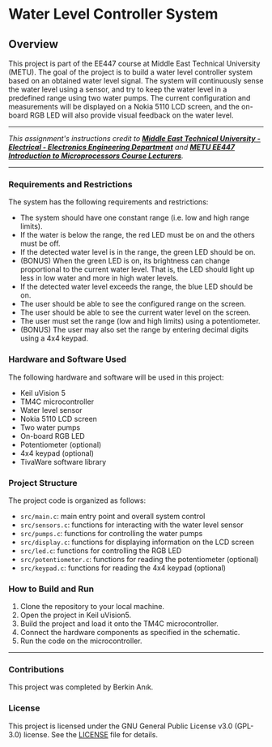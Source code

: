 # Water Level Controller System

## Overview

This project is part of the EE447 course at Middle East Technical University (METU). The goal of the project is to build a water level controller system based on an obtained water level signal. The system will continuously sense the water level using a sensor, and try to keep the water level in a predefined range using two water pumps. The current configuration and measurements will be displayed on a Nokia 5110 LCD screen, and the on-board RGB LED will also provide visual feedback on the water level.

---

_This assignment's instructions credit to [**Middle East Technical University - Electrical - Electronics Engineering Department**](https://eee.metu.edu.tr/) and [**METU EE447 Introduction to Microprocessors Course Lecturers**](https://catalog.metu.edu.tr/course.php?course_code=5670447)._

---

### Requirements and Restrictions

The system has the following requirements and restrictions:

- The system should have one constant range (i.e. low and high range limits).
- If the water is below the range, the red LED must be on and the others must be off.
- If the detected water level is in the range, the green LED should be on.
- (BONUS) When the green LED is on, its brightness can change proportional to the current water level. That is, the LED should light up less in low water and more in high water levels.
- If the detected water level exceeds the range, the blue LED should be on.
- The user should be able to see the configured range on the screen.
- The user should be able to see the current water level on the screen.
- The user must set the range (low and high limits) using a potentiometer.
- (BONUS) The user may also set the range by entering decimal digits using a 4x4 keypad.

### Hardware and Software Used

The following hardware and software will be used in this project:

- Keil uVision 5
- TM4C microcontroller
- Water level sensor
- Nokia 5110 LCD screen
- Two water pumps
- On-board RGB LED
- Potentiometer (optional)
- 4x4 keypad (optional)
- TivaWare software library

### Project Structure

The project code is organized as follows:

- `src/main.c`: main entry point and overall system control
- `src/sensors.c`: functions for interacting with the water level sensor
- `src/pumps.c`: functions for controlling the water pumps
- `src/display.c`: functions for displaying information on the LCD screen
- `src/led.c`: functions for controlling the RGB LED
- `src/potentiometer.c`: functions for reading the potentiometer (optional)
- `src/keypad.c`: functions for reading the 4x4 keypad (optional)

### How to Build and Run

1. Clone the repository to your local machine.
2. Open the project in Keil uVision5.
3. Build the project and load it onto the TM4C microcontroller.
4. Connect the hardware components as specified in the schematic.
5. Run the code on the microcontroller.

---

### Contributions

This project was completed by Berkin Anık.

### License

This project is licensed under the GNU General Public License v3.0 (GPL-3.0) license. See the [LICENSE](LICENSE) file for details.
